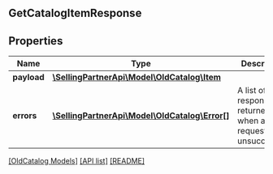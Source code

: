 ## GetCatalogItemResponse

## Properties

Name | Type | Description | Notes
------------ | ------------- | ------------- | -------------
**payload** | [**\SellingPartnerApi\Model\OldCatalog\Item**](Item.md) |  | [optional]
**errors** | [**\SellingPartnerApi\Model\OldCatalog\Error[]**](Error.md) | A list of error responses returned when a request is unsuccessful. | [optional]

[[OldCatalog Models]](../) [[API list]](../../Api) [[README]](../../../README.md)
